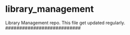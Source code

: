 # library_management

Library Management repo.
This file get updated regularly.
###########################
